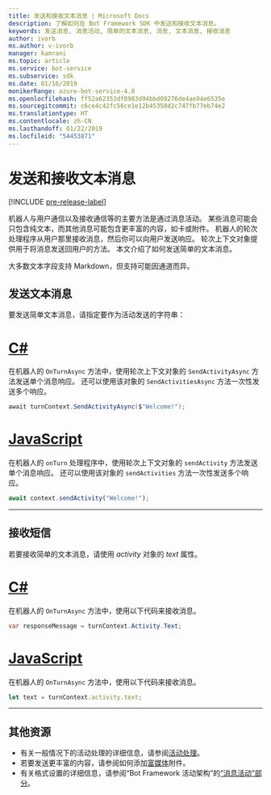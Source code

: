 ```yaml
---
title: 发送和接收文本消息 | Microsoft Docs
description: 了解如何在 Bot Framework SDK 中发送和接收文本消息。
keywords: 发送消息, 消息活动, 简单的文本消息, 消息, 文本消息, 接收消息
author: ivorb
ms.author: v-ivorb
manager: kamrani
ms.topic: article
ms.service: bot-service
ms.subservice: sdk
ms.date: 01/16/2019
monikerRange: azure-bot-service-4.0
ms.openlocfilehash: ff52a62353df8983d94bbd09276de4ae94e6535e
ms.sourcegitcommit: c6ce4c42fc56ce1e12b45358d2c747fb77eb74e2
ms.translationtype: HT
ms.contentlocale: zh-CN
ms.lasthandoff: 01/22/2019
ms.locfileid: "54453871"
---
```

# <a name="send-and-receive-text-message"></a>发送和接收文本消息

[!INCLUDE [pre-release-label](../includes/pre-release-label.md)]

机器人与用户通信以及接收通信等的主要方法是通过消息活动。 某些消息可能会只包含纯文本，而其他消息可能包含更丰富的内容，如卡或附件。 机器人的轮次处理程序从用户那里接收消息，然后你可以向用户发送响应。 轮次上下文对象提供用于将消息发送回用户的方法。 本文介绍了如何发送简单的文本消息。

大多数文本字段支持 Markdown，但支持可能因通道而异。

## <a name="send-a-text-message"></a>发送文本消息

要发送简单文本消息，请指定要作为活动发送的字符串：

# <a name="ctabcsharp"></a>[C#](#tab/csharp)

在机器人的 `OnTurnAsync` 方法中，使用轮次上下文对象的 `SendActivityAsync` 方法发送单个消息响应。 还可以使用该对象的 `SendActivitiesAsync` 方法一次性发送多个响应。

```cs
await turnContext.SendActivityAsync($"Welcome!");
```

# <a name="javascripttabjavascript"></a>[JavaScript](#tab/javascript)

在机器人的 `onTurn` 处理程序中，使用轮次上下文对象的 `sendActivity` 方法发送单个消息响应。 还可以使用该对象的 `sendActivities` 方法一次性发送多个响应。

```javascript
await context.sendActivity("Welcome!");
```
---
## <a name="receive-a-text-message"></a>接收短信

若要接收简单的文本消息，请使用 *activity* 对象的 *text* 属性。 

# <a name="ctabcsharp"></a>[C#](#tab/csharp)

在机器人的 `OnTurnAsync` 方法中，使用以下代码来接收消息。 

```cs
var responseMessage = turnContext.Activity.Text;
```

# <a name="javascripttabjavascript"></a>[JavaScript](#tab/javascript)

在机器人的 `OnTurnAsync` 方法中，使用以下代码来接收消息。

```javascript
let text = turnContext.activity.text;
```

---

## <a name="additional-resources"></a>其他资源

- 有关一般情况下的活动处理的详细信息，请参阅[活动处理](~/v4sdk/bot-builder-basics.md#the-activity-processing-stack)。
- 若要发送更丰富的内容，请参阅如何添加[富媒体](bot-builder-howto-add-media-attachments.md)附件。
- 有关格式设置的详细信息，请参阅“Bot Framework 活动架构”的[“消息活动”部分](https://aka.ms/botSpecs-activitySchema#message-activity)。
